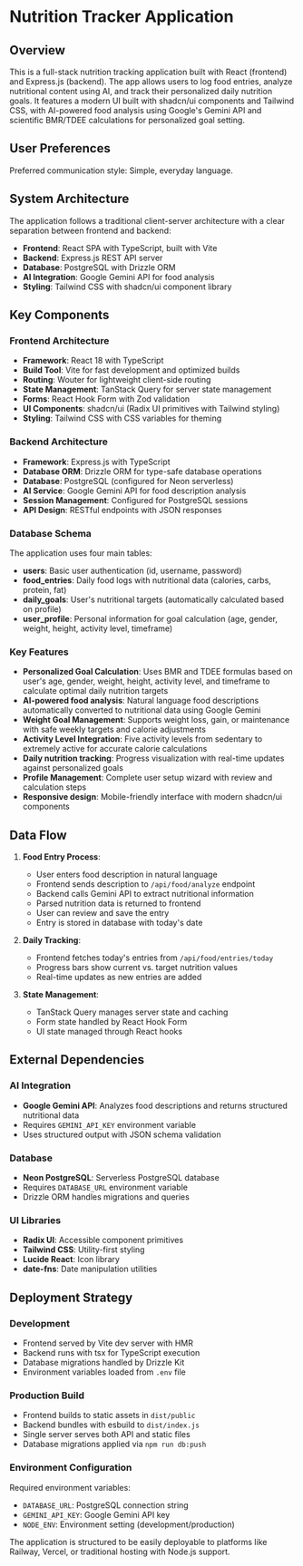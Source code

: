 # Nutrition Tracker Application

## Overview

This is a full-stack nutrition tracking application built with React (frontend) and Express.js (backend). The app allows users to log food entries, analyze nutritional content using AI, and track their personalized daily nutrition goals. It features a modern UI built with shadcn/ui components and Tailwind CSS, with AI-powered food analysis using Google's Gemini API and scientific BMR/TDEE calculations for personalized goal setting.

## User Preferences

Preferred communication style: Simple, everyday language.

## System Architecture

The application follows a traditional client-server architecture with a clear separation between frontend and backend:

- **Frontend**: React SPA with TypeScript, built with Vite
- **Backend**: Express.js REST API server
- **Database**: PostgreSQL with Drizzle ORM
- **AI Integration**: Google Gemini API for food analysis
- **Styling**: Tailwind CSS with shadcn/ui component library

## Key Components

### Frontend Architecture
- **Framework**: React 18 with TypeScript
- **Build Tool**: Vite for fast development and optimized builds
- **Routing**: Wouter for lightweight client-side routing
- **State Management**: TanStack Query for server state management
- **Forms**: React Hook Form with Zod validation
- **UI Components**: shadcn/ui (Radix UI primitives with Tailwind styling)
- **Styling**: Tailwind CSS with CSS variables for theming

### Backend Architecture
- **Framework**: Express.js with TypeScript
- **Database ORM**: Drizzle ORM for type-safe database operations
- **Database**: PostgreSQL (configured for Neon serverless)
- **AI Service**: Google Gemini API for food description analysis
- **Session Management**: Configured for PostgreSQL sessions
- **API Design**: RESTful endpoints with JSON responses

### Database Schema
The application uses four main tables:
- **users**: Basic user authentication (id, username, password)
- **food_entries**: Daily food logs with nutritional data (calories, carbs, protein, fat)
- **daily_goals**: User's nutritional targets (automatically calculated based on profile)
- **user_profile**: Personal information for goal calculation (age, gender, weight, height, activity level, timeframe)

### Key Features
- **Personalized Goal Calculation**: Uses BMR and TDEE formulas based on user's age, gender, weight, height, activity level, and timeframe to calculate optimal daily nutrition targets
- **AI-powered food analysis**: Natural language food descriptions automatically converted to nutritional data using Google Gemini
- **Weight Goal Management**: Supports weight loss, gain, or maintenance with safe weekly targets and calorie adjustments
- **Activity Level Integration**: Five activity levels from sedentary to extremely active for accurate calorie calculations
- **Daily nutrition tracking**: Progress visualization with real-time updates against personalized goals
- **Profile Management**: Complete user setup wizard with review and calculation steps
- **Responsive design**: Mobile-friendly interface with modern shadcn/ui components

## Data Flow

1. **Food Entry Process**:
   - User enters food description in natural language
   - Frontend sends description to `/api/food/analyze` endpoint
   - Backend calls Gemini API to extract nutritional information
   - Parsed nutrition data is returned to frontend
   - User can review and save the entry
   - Entry is stored in database with today's date

2. **Daily Tracking**:
   - Frontend fetches today's entries from `/api/food/entries/today`
   - Progress bars show current vs. target nutrition values
   - Real-time updates as new entries are added

3. **State Management**:
   - TanStack Query manages server state and caching
   - Form state handled by React Hook Form
   - UI state managed through React hooks

## External Dependencies

### AI Integration
- **Google Gemini API**: Analyzes food descriptions and returns structured nutritional data
- Requires `GEMINI_API_KEY` environment variable
- Uses structured output with JSON schema validation

### Database
- **Neon PostgreSQL**: Serverless PostgreSQL database
- Requires `DATABASE_URL` environment variable
- Drizzle ORM handles migrations and queries

### UI Libraries
- **Radix UI**: Accessible component primitives
- **Tailwind CSS**: Utility-first styling
- **Lucide React**: Icon library
- **date-fns**: Date manipulation utilities

## Deployment Strategy

### Development
- Frontend served by Vite dev server with HMR
- Backend runs with tsx for TypeScript execution
- Database migrations handled by Drizzle Kit
- Environment variables loaded from `.env` file

### Production Build
- Frontend builds to static assets in `dist/public`
- Backend bundles with esbuild to `dist/index.js`
- Single server serves both API and static files
- Database migrations applied via `npm run db:push`

### Environment Configuration
Required environment variables:
- `DATABASE_URL`: PostgreSQL connection string
- `GEMINI_API_KEY`: Google Gemini API key
- `NODE_ENV`: Environment setting (development/production)

The application is structured to be easily deployable to platforms like Railway, Vercel, or traditional hosting with Node.js support.